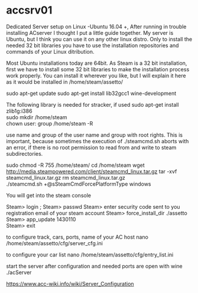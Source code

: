 # accsrv01
 Dedicated Server setup on Linux -Ubuntu 16.04 +,
After running in trouble installing ACserver I thought I put a little guide together. My server is Ubuntu, but I think you can use it on any other linux distro. Only to install the needed 32 bit libraries you have to use the installation repositories and commands of your Linux ditribution.

Most Ubuntu installations today are 64bit.
As Steam is a 32 bit installation, first we have to install some 32 bit libraries to make the installation process work properly.
You can install it wherever you like, but I will explain it here as it would be installed in
/home/steam/assetto/

sudo apt-get update
sudo apt-get install lib32gcc1 wine-development

The following library is needed for stracker, if used
sudo apt-get install zlib1g:i386             
sudo mkdir  /home/steam                  
chown user: group /home/steam -R

use name and group of the user name and group with root rights. This is important, because sometimes the execution of ./steamcmd.sh aborts with an error, if there is no root permission to read from and write to steam subdirectories.

sudo chmod -R 755  /home/steam/
cd /home/steam
wget http://media.steampowered.com/client/steamcmd_linux.tar.gz
tar -xvf steamcmd_linux.tar.gz 
rm steamcmd_linux.tar.gz  
./steamcmd.sh +@sSteamCmdForcePlatformType windows

You will get into the steam console

Steam> login <username>;
Steam> passwd
Steam> enter security code sent to you registration email of your steam account 
Steam> force_install_dir ./assetto
Steam> app_update 1430110  
Steam> exit
 
to configure track, cars, ports, name of your AC host
nano /home/steam/assetto/cfg/server_cfg.ini

to configure your car list
nano /home/steam/assetto/cfg/entry_list.ini

start the server after configuration and needed ports are open with
wine ./acServer

 
  
https://www.acc-wiki.info/wiki/Server_Configuration
